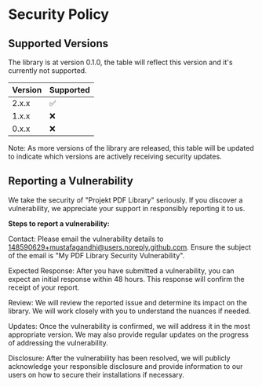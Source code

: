# Security Policy

## Supported Versions

The library is at version 0.1.0, the table will reflect this version and it's currently not supported.

| Version | Supported          |
| ------- | ------------------ |
| 2.x.x   | :white_check_mark: | #June 2024
| 1.x.x   | :x:                | #December 2023
| 0.x.x   | :x:                | #October 2023

Note: As more versions of the library are released, this table will be updated to indicate which versions are actively receiving security updates.

## Reporting a Vulnerability

We take the security of "Projekt PDF Library" seriously. If you discover a vulnerability, we appreciate your support in responsibly reporting it to us.

**Steps to report a vulnerability:**

Contact: Please email the vulnerability details to 148590629+mustafagandhi@users.noreply.github.com. Ensure the subject of the email is "My PDF Library Security Vulnerability".

Expected Response: After you have submitted a vulnerability, you can expect an initial response within 48 hours. This response will confirm the receipt of your report.

Review: We will review the reported issue and determine its impact on the library. We will work closely with you to understand the nuances if needed.

Updates: Once the vulnerability is confirmed, we will address it in the most appropriate version. We may also provide regular updates on the progress of addressing the vulnerability.

Disclosure: After the vulnerability has been resolved, we will publicly acknowledge your responsible disclosure and provide information to our users on how to secure their installations if necessary.
